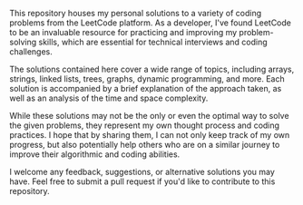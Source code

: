 This repository houses my personal solutions to a variety of coding problems from the LeetCode platform. As a developer, I've found LeetCode to be an invaluable resource for practicing and improving my problem-solving skills, which are essential for technical interviews and coding challenges.

The solutions contained here cover a wide range of topics, including arrays, strings, linked lists, trees, graphs, dynamic programming, and more. Each solution is accompanied by a brief explanation of the approach taken, as well as an analysis of the time and space complexity.

While these solutions may not be the only or even the optimal way to solve the given problems, they represent my own thought process and coding practices. I hope that by sharing them, I can not only keep track of my own progress, but also potentially help others who are on a similar journey to improve their algorithmic and coding abilities.

I welcome any feedback, suggestions, or alternative solutions you may have. Feel free to submit a pull request if you'd like to contribute to this repository.
